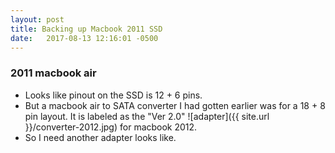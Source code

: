 ```yaml
---
layout: post
title: Backing up Macbook 2011 SSD
date:   2017-08-13 12:16:01 -0500
---
```


### 2011 macbook air
* Looks like pinout on the SSD is 12 + 6 pins.
* But a macbook air to SATA converter I had gotten earlier was for a 18 + 8 pin layout. It is labeled as the "Ver 2.0" ![adapter]({{ site.url }}/converter-2012.jpg) for macbook 2012.
* So I need another adapter looks like.



